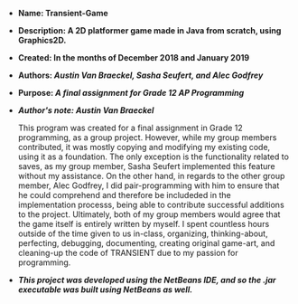 * **Name: Transient-Game**
* **Description: A 2D platformer game made in Java from scratch, using Graphics2D.**
* **Created: In the months of December 2018 and January 2019**
* __Authors: *Austin Van Braeckel, Sasha Seufert, and Alec Godfrey*__
* __Purpose: *A final assignment for Grade 12 AP Programming*__

* __*Author's note: Austin Van Braeckel*__

  This program was created for a final assignment in Grade 12 programming, as a group project. However, while my group members contributed, it was mostly
copying and modifying my existing code, using it as a foundation. The only exception is the functionality related to saves, as my group member, Sasha Seufert
implemented this feature without my assistance. On the other hand, in regards to the other group member, Alec Godfrey, I did pair-programming with him to ensure
that he could comprehend and therefore be includeded in the implementation processs, being able to contribute successful additions to the project. Ultimately, 
both of my group members would agree that the game itself is entirely written by myself. I spent countless hours outside of the time given to us in-class, organizing,
thinking-about, perfecting, debugging, documenting, creating original game-art, and cleaning-up the code of TRANSIENT due to my passion for programming.

* __*This project was developed using the NetBeans IDE, and so the .jar executable was built using NetBeans as well.*__

